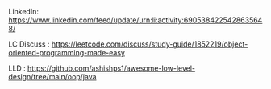 LinkedIn:
https://www.linkedin.com/feed/update/urn:li:activity:6905384225428635648/


LC Discuss : 
https://leetcode.com/discuss/study-guide/1852219/object-oriented-programming-made-easy


LLD : 
https://github.com/ashishps1/awesome-low-level-design/tree/main/oop/java

